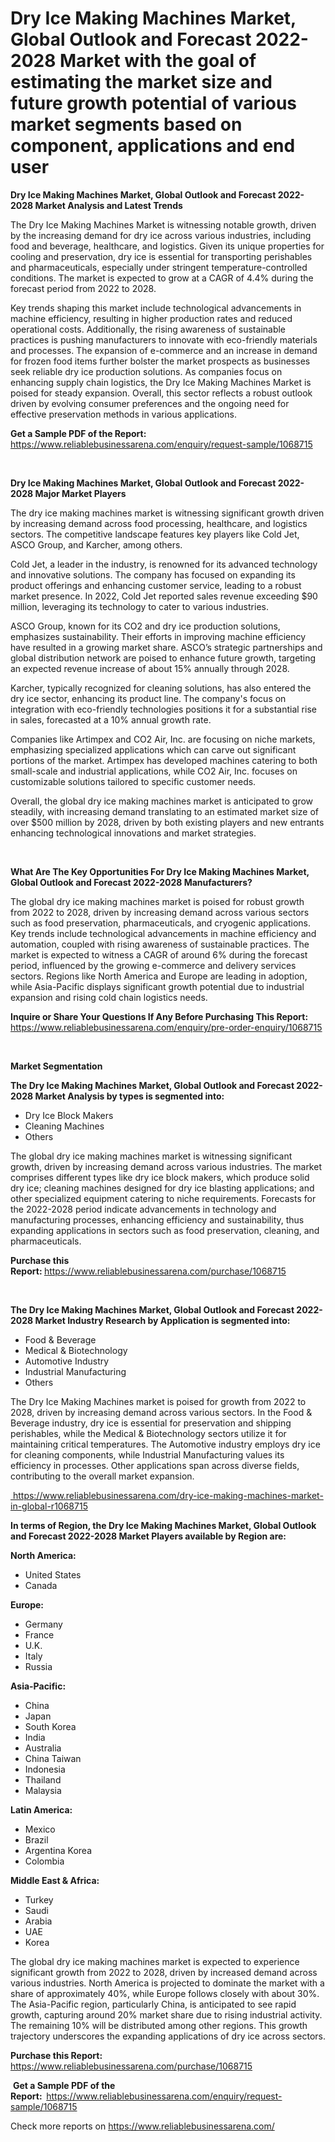 <p><h1>Dry Ice Making Machines Market, Global Outlook and Forecast 2022-2028 Market with the goal of estimating the market size and future growth potential of various market segments based on component, applications and end user</h1></p><p><strong>Dry Ice Making Machines Market, Global Outlook and Forecast 2022-2028 Market Analysis and Latest Trends</strong></p>
<p><p>The Dry Ice Making Machines Market is witnessing notable growth, driven by the increasing demand for dry ice across various industries, including food and beverage, healthcare, and logistics. Given its unique properties for cooling and preservation, dry ice is essential for transporting perishables and pharmaceuticals, especially under stringent temperature-controlled conditions. The market is expected to grow at a CAGR of 4.4% during the forecast period from 2022 to 2028.</p><p>Key trends shaping this market include technological advancements in machine efficiency, resulting in higher production rates and reduced operational costs. Additionally, the rising awareness of sustainable practices is pushing manufacturers to innovate with eco-friendly materials and processes. The expansion of e-commerce and an increase in demand for frozen food items further bolster the market prospects as businesses seek reliable dry ice production solutions. As companies focus on enhancing supply chain logistics, the Dry Ice Making Machines Market is poised for steady expansion. Overall, this sector reflects a robust outlook driven by evolving consumer preferences and the ongoing need for effective preservation methods in various applications.</p></p>
<p><strong>Get a Sample PDF of the Report:&nbsp;</strong> <a href="https://www.reliablebusinessarena.com/enquiry/request-sample/1068715?utm_campaign=2887&utm_medium=2&utm_source=Github&utm_content=ia&utm_term=21032025&utm_id=dry-ice-making-machines-market-global-outlook-and-forecast-2022-2028">https://www.reliablebusinessarena.com/enquiry/request-sample/1068715</a></p>
<p>&nbsp;</p>
<p><strong>Dry Ice Making Machines Market, Global Outlook and Forecast 2022-2028 Major Market Players</strong></p>
<p><p>The dry ice making machines market is witnessing significant growth driven by increasing demand across food processing, healthcare, and logistics sectors. The competitive landscape features key players like Cold Jet, ASCO Group, and Karcher, among others.</p><p>Cold Jet, a leader in the industry, is renowned for its advanced technology and innovative solutions. The company has focused on expanding its product offerings and enhancing customer service, leading to a robust market presence. In 2022, Cold Jet reported sales revenue exceeding $90 million, leveraging its technology to cater to various industries.</p><p>ASCO Group, known for its CO2 and dry ice production solutions, emphasizes sustainability. Their efforts in improving machine efficiency have resulted in a growing market share. ASCO’s strategic partnerships and global distribution network are poised to enhance future growth, targeting an expected revenue increase of about 15% annually through 2028.</p><p>Karcher, typically recognized for cleaning solutions, has also entered the dry ice sector, enhancing its product line. The company's focus on integration with eco-friendly technologies positions it for a substantial rise in sales, forecasted at a 10% annual growth rate.</p><p>Companies like Artimpex and CO2 Air, Inc. are focusing on niche markets, emphasizing specialized applications which can carve out significant portions of the market. Artimpex has developed machines catering to both small-scale and industrial applications, while CO2 Air, Inc. focuses on customizable solutions tailored to specific customer needs.</p><p>Overall, the global dry ice making machines market is anticipated to grow steadily, with increasing demand translating to an estimated market size of over $500 million by 2028, driven by both existing players and new entrants enhancing technological innovations and market strategies.</p></p>
<p>&nbsp;</p>
<p><strong>What Are The Key Opportunities For Dry Ice Making Machines Market, Global Outlook and Forecast 2022-2028 Manufacturers?</strong></p>
<p><p>The global dry ice making machines market is poised for robust growth from 2022 to 2028, driven by increasing demand across various sectors such as food preservation, pharmaceuticals, and cryogenic applications. Key trends include technological advancements in machine efficiency and automation, coupled with rising awareness of sustainable practices. The market is expected to witness a CAGR of around 6% during the forecast period, influenced by the growing e-commerce and delivery services sectors. Regions like North America and Europe are leading in adoption, while Asia-Pacific displays significant growth potential due to industrial expansion and rising cold chain logistics needs.</p></p>
<p><strong>Inquire or Share Your Questions If Any Before Purchasing This Report:</strong> <a href="https://www.reliablebusinessarena.com/enquiry/pre-order-enquiry/1068715?utm_campaign=2887&utm_medium=2&utm_source=Github&utm_content=ia&utm_term=21032025&utm_id=dry-ice-making-machines-market-global-outlook-and-forecast-2022-2028">https://www.reliablebusinessarena.com/enquiry/pre-order-enquiry/1068715</a></p>
<p>&nbsp;</p>
<p><strong>Market Segmentation</strong></p>
<p><strong>The Dry Ice Making Machines Market, Global Outlook and Forecast 2022-2028 Market Analysis by types is segmented into:</strong></p>
<p><ul><li>Dry Ice Block Makers</li><li>Cleaning Machines</li><li>Others</li></ul></p>
<p><p>The global dry ice making machines market is witnessing significant growth, driven by increasing demand across various industries. The market comprises different types like dry ice block makers, which produce solid dry ice; cleaning machines designed for dry ice blasting applications; and other specialized equipment catering to niche requirements. Forecasts for the 2022-2028 period indicate advancements in technology and manufacturing processes, enhancing efficiency and sustainability, thus expanding applications in sectors such as food preservation, cleaning, and pharmaceuticals.</p></p>
<p><strong>Purchase this Report:&nbsp;</strong><a href="https://www.reliablebusinessarena.com/purchase/1068715?utm_campaign=2887&utm_medium=2&utm_source=Github&utm_content=ia&utm_term=21032025&utm_id=dry-ice-making-machines-market-global-outlook-and-forecast-2022-2028">https://www.reliablebusinessarena.com/purchase/1068715</a></p>
<p>&nbsp;</p>
<p><strong>The Dry Ice Making Machines Market, Global Outlook and Forecast 2022-2028 Market Industry Research by Application is segmented into:</strong></p>
<p><ul><li>Food & Beverage</li><li>Medical & Biotechnology</li><li>Automotive Industry</li><li>Industrial Manufacturing</li><li>Others</li></ul></p>
<p><p>The Dry Ice Making Machines market is poised for growth from 2022 to 2028, driven by increasing demand across various sectors. In the Food & Beverage industry, dry ice is essential for preservation and shipping perishables, while the Medical & Biotechnology sectors utilize it for maintaining critical temperatures. The Automotive industry employs dry ice for cleaning components, while Industrial Manufacturing values its efficiency in processes. Other applications span across diverse fields, contributing to the overall market expansion.</p></p>
<p><a href="https://www.reliablebusinessarena.com/dry-ice-making-machines-market-in-global-r1068715?utm_campaign=2887&utm_medium=2&utm_source=Github&utm_content=ia&utm_term=21032025&utm_id=dry-ice-making-machines-market-global-outlook-and-forecast-2022-2028">&nbsp;https://www.reliablebusinessarena.com/dry-ice-making-machines-market-in-global-r1068715</a></p>
<p><strong>In terms of Region, the Dry Ice Making Machines Market, Global Outlook and Forecast 2022-2028 Market Players available by Region are:</strong></p>
<p>
    <p> <strong> North America: </strong>
        <ul>
            <li>United States</li>
            <li>Canada</li>
        </ul>
        </p> 
    <p> <strong> Europe: </strong>
        <ul>
            <li>Germany</li>
            <li>France</li>
            <li>U.K.</li>
            <li>Italy</li>
            <li>Russia</li>
        </ul>
        </p> 
    <p> <strong> Asia-Pacific: </strong>
        <ul>
            <li>China</li>
            <li>Japan</li>
            <li>South Korea</li>
            <li>India</li>
            <li>Australia</li>
            <li>China Taiwan</li>
            <li>Indonesia</li>
            <li>Thailand</li>
            <li>Malaysia</li>
        </ul>
        </p> 
    <p> <strong> Latin America: </strong>
        <ul>
            <li>Mexico</li>
            <li>Brazil</li>
            <li>Argentina Korea</li>
            <li>Colombia</li>
        </ul>
        </p> 
    <p> <strong> Middle East & Africa: </strong>
        <ul>
            <li>Turkey</li>
            <li>Saudi</li>
            <li>Arabia</li>
            <li>UAE</li>
            <li>Korea</li>
        </ul>
    </p>
    </p>
<p><p>The global dry ice making machines market is expected to experience significant growth from 2022 to 2028, driven by increased demand across various industries. North America is projected to dominate the market with a share of approximately 40%, while Europe follows closely with about 30%. The Asia-Pacific region, particularly China, is anticipated to see rapid growth, capturing around 20% market share due to rising industrial activity. The remaining 10% will be distributed among other regions. This growth trajectory underscores the expanding applications of dry ice across sectors.</p></p>
<p><strong>Purchase this Report: </strong><a href="https://www.reliablebusinessarena.com/purchase/1068715?utm_campaign=2887&utm_medium=2&utm_source=Github&utm_content=ia&utm_term=21032025&utm_id=dry-ice-making-machines-market-global-outlook-and-forecast-2022-2028">https://www.reliablebusinessarena.com/purchase/1068715</a></p>
<p>&nbsp;<strong>Get a Sample PDF of the Report:&nbsp;&nbsp;</strong><a href="https://www.reliablebusinessarena.com/enquiry/request-sample/1068715?utm_campaign=2887&utm_medium=2&utm_source=Github&utm_content=ia&utm_term=21032025&utm_id=dry-ice-making-machines-market-global-outlook-and-forecast-2022-2028">https://www.reliablebusinessarena.com/enquiry/request-sample/1068715</a></p>
<p><strong></strong></p>
<p>Check more reports on <a href="https://www.reliablebusinessarena.com/?utm_campaign=2887&utm_medium=2&utm_source=Github&utm_content=ia&utm_term=21032025&utm_id=dry-ice-making-machines-market-global-outlook-and-forecast-2022-2028">https://www.reliablebusinessarena.com/</a></p>